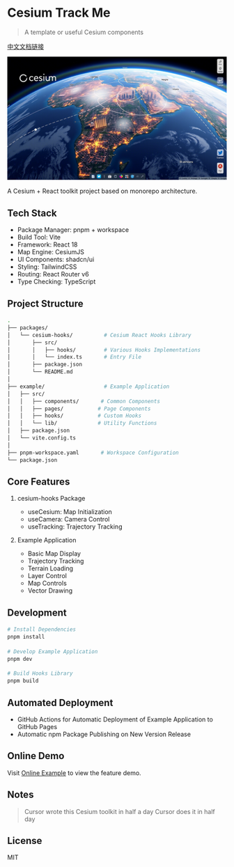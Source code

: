 # Cesium Track Me

> A template or useful Cesium components

[中文文档链接](./assets/zh-readme.md)

![cesium](./assets/ai_cesium.png)

A Cesium + React toolkit project based on monorepo architecture.

## Tech Stack

- Package Manager: pnpm + workspace
- Build Tool: Vite
- Framework: React 18
- Map Engine: CesiumJS
- UI Components: shadcn/ui
- Styling: TailwindCSS
- Routing: React Router v6
- Type Checking: TypeScript

## Project Structure

```bash
.
├── packages/
│   └── cesium-hooks/          # Cesium React Hooks Library
│       ├── src/
│       │   ├── hooks/         # Various Hooks Implementations
│       │   └── index.ts       # Entry File
│       ├── package.json
│       └── README.md
│
├── example/                   # Example Application
│   ├── src/
│   │   ├── components/       # Common Components
│   │   ├── pages/           # Page Components
│   │   ├── hooks/           # Custom Hooks
│   │   └── lib/             # Utility Functions
│   ├── package.json
│   └── vite.config.ts
│
├── pnpm-workspace.yaml       # Workspace Configuration
└── package.json
```

## Core Features

1. cesium-hooks Package
   - useCesium: Map Initialization
   - useCamera: Camera Control
   - useTracking: Trajectory Tracking

2. Example Application
   - Basic Map Display
   - Trajectory Tracking
   - Terrain Loading
   - Layer Control
   - Map Controls
   - Vector Drawing

## Development

```bash
# Install Dependencies
pnpm install

# Develop Example Application
pnpm dev

# Build Hooks Library
pnpm build
```

## Automated Deployment

- GitHub Actions for Automatic Deployment of Example Application to GitHub Pages
- Automatic npm Package Publishing on New Version Release

## Online Demo

Visit [Online Example](https://ajn404.github.io/cesiumTrackMe/) to view the feature demo.

## Notes

> Cursor wrote this Cesium toolkit in half a day
> Cursor does it in half day

## License

MIT